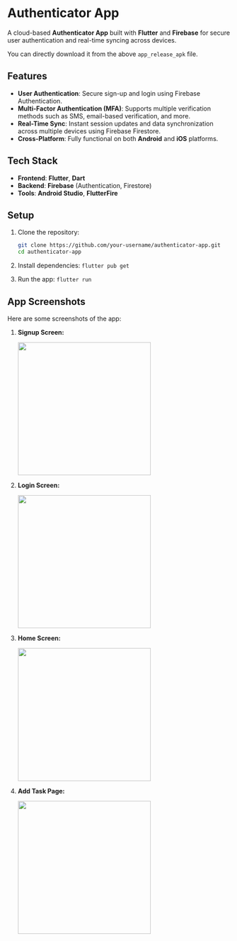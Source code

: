 # **Authenticator App**

A cloud-based **Authenticator App** built with **Flutter** and **Firebase** for secure user authentication and real-time syncing across devices.

You can directly download it from the above `app_release_apk` file.

## **Features**

- **User Authentication**: Secure sign-up and login using Firebase Authentication.
- **Multi-Factor Authentication (MFA)**: Supports multiple verification methods such as SMS, email-based verification, and more.
- **Real-Time Sync**: Instant session updates and data synchronization across multiple devices using Firebase Firestore.
- **Cross-Platform**: Fully functional on both **Android** and **iOS** platforms.

## **Tech Stack**

- **Frontend**: **Flutter**, **Dart**
- **Backend**: **Firebase** (Authentication, Firestore)
- **Tools**: **Android Studio**, **FlutterFire**

## **Setup**

1. Clone the repository:

   ```bash
   git clone https://github.com/your-username/authenticator-app.git
   cd authenticator-app
2.	Install dependencies:
    `flutter pub get`
3.	Run the app:
   `flutter run`
  	
## **App Screenshots**

Here are some screenshots of the app:

1. **Signup Screen:**

   <img src="assets/one.png" width="300" />

2. **Login Screen:**

   <img src="assets/two.png" width="300" />

3. **Home Screen:**

   <img src="assets/three.png" width="300" />

4. **Add Task Page:**

   <img src="assets/images/four.png" width="300" />


